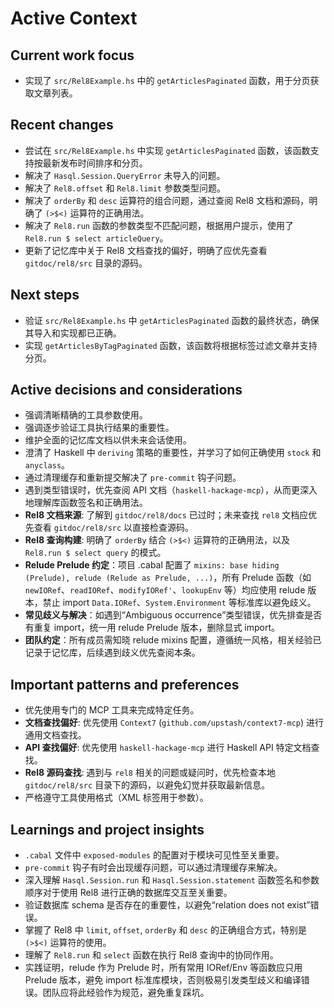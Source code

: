 # Active Context

## Current work focus
- 实现了 `src/Rel8Example.hs` 中的 `getArticlesPaginated` 函数，用于分页获取文章列表。

## Recent changes
- 尝试在 `src/Rel8Example.hs` 中实现 `getArticlesPaginated` 函数，该函数支持按最新发布时间排序和分页。
- 解决了 `Hasql.Session.QueryError` 未导入的问题。
- 解决了 `Rel8.offset` 和 `Rel8.limit` 参数类型问题。
- 解决了 `orderBy` 和 `desc` 运算符的组合问题，通过查阅 Rel8 文档和源码，明确了 `(>$<)` 运算符的正确用法。
- 解决了 `Rel8.run` 函数的参数类型不匹配问题，根据用户提示，使用了 `Rel8.run $ select articleQuery`。
- 更新了记忆库中关于 Rel8 文档查找的偏好，明确了应优先查看 `gitdoc/rel8/src` 目录的源码。

## Next steps
- 验证 `src/Rel8Example.hs` 中 `getArticlesPaginated` 函数的最终状态，确保其导入和实现都已正确。
- 实现 `getArticlesByTagPaginated` 函数，该函数将根据标签过滤文章并支持分页。

## Active decisions and considerations
- 强调清晰精确的工具参数使用。
- 强调逐步验证工具执行结果的重要性。
- 维护全面的记忆库文档以供未来会话使用。
- 澄清了 Haskell 中 `deriving` 策略的重要性，并学习了如何正确使用 `stock` 和 `anyclass`。
- 通过清理缓存和重新提交解决了 `pre-commit` 钩子问题。
- 遇到类型错误时，优先查阅 API 文档（`haskell-hackage-mcp`），从而更深入地理解库函数签名和正确用法。
- **Rel8 文档来源**: 了解到 `gitdoc/rel8/docs` 已过时；未来查找 `rel8` 文档应优先查看 `gitdoc/rel8/src` 以直接检查源码。
- **Rel8 查询构建**: 明确了 `orderBy` 结合 `(>$<)` 运算符的正确用法，以及 `Rel8.run $ select query` 的模式。
- **Relude Prelude 约定**：项目 .cabal 配置了 `mixins: base hiding (Prelude), relude (Relude as Prelude, ...)`，所有 Prelude 函数（如 `newIORef`、`readIORef`、`modifyIORef'`、`lookupEnv` 等）均应使用 relude 版本，禁止 import `Data.IORef`、`System.Environment` 等标准库以避免歧义。
- **常见歧义与解决**：如遇到“Ambiguous occurrence”类型错误，优先排查是否有重复 import，统一用 relude Prelude 版本，删除显式 import。
- **团队约定**：所有成员需知晓 relude mixins 配置，遵循统一风格，相关经验已记录于记忆库，后续遇到歧义优先查阅本条。

## Important patterns and preferences
- 优先使用专门的 MCP 工具来完成特定任务。
- **文档查找偏好**: 优先使用 `Context7` (`github.com/upstash/context7-mcp`) 进行通用文档查找。
- **API 查找偏好**: 优先使用 `haskell-hackage-mcp` 进行 Haskell API 特定文档查找。
- **Rel8 源码查找**: 遇到与 `rel8` 相关的问题或疑问时，优先检查本地 `gitdoc/rel8/src` 目录下的源码，以避免幻觉并获取最新信息。
- 严格遵守工具使用格式（XML 标签用于参数）。

## Learnings and project insights
- `.cabal` 文件中 `exposed-modules` 的配置对于模块可见性至关重要。
- `pre-commit` 钩子有时会出现缓存问题，可以通过清理缓存来解决。
- 深入理解 `Hasql.Session.run` 和 `Hasql.Session.statement` 函数签名和参数顺序对于使用 Rel8 进行正确的数据库交互至关重要。
- 验证数据库 schema 是否存在的重要性，以避免“relation does not exist”错误。
- 掌握了 Rel8 中 `limit`, `offset`, `orderBy` 和 `desc` 的正确组合方式，特别是 `(>$<)` 运算符的使用。
- 理解了 `Rel8.run` 和 `select` 函数在执行 Rel8 查询中的协同作用。
- 实践证明，relude 作为 Prelude 时，所有常用 IORef/Env 等函数应只用 Prelude 版本，避免 import 标准库模块，否则极易引发类型歧义和编译错误。团队应将此经验作为规范，避免重复踩坑。
